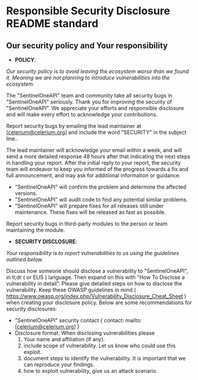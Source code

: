 # Responsible Security Disclosure README standard

## Our security policy and Your responsibility

- **POLICY**:

*Our security policy is to avoid leaving the ecosystem worse than we found it. Meaning we are not planning to introduce vulnerabilities into the ecosystem.*

The "SentinelOneAPI" team and community take all security bugs in "SentinelOneAPI" seriously. Thank you for improving the security of "SentinelOneAPI". We appreciate your efforts and responsible disclosure and will make every effort to acknowledge your contributions.

Report security bugs by emailing the lead maintainer at [celerium@celerium.org] and include the word "SECURITY" in the subject line..

The lead maintainer will acknowledge your email within a week, and will send a more detailed response 48 hours after that indicating the next steps in handling your report. After the initial reply to your report, the security team will endeavor to keep you informed of the progress towards a fix and full announcement, and may ask for additional information or guidance.

- "SentinelOneAPI" will confirm the problem and determine the affected versions.
- "SentinelOneAPI" will audit code to find any potential similar problems.
- "SentinelOneAPI" will prepare fixes for all releases still under maintenance. These fixes will be released as fast as possible.

Report security bugs in third-party modules to the person or team maintaining the module.

- **SECURITY DISCLOSURE**:

*Your responsibility is to report vulnerabilities to us using the guidelines outlined below.*

Discuss how someone should disclose a vulnerability to "SentinelOneAPI", in tl;dr ( or ELI5 ) language. Then expand on this with "How To Disclose a vulnerability in detail". Please give detailed steps on how to disclose the vulnerability. Keep these OWASP guidelines in mind ( <https://www.owasp.org/index.php/Vulnerability_Disclosure_Cheat_Sheet> ) when creating your disclosure policy. Below are some recommendations for security disclosures:

- "SentinelOneAPI" security contact { contact: mailto:[celerium@celerium.org] }
- Disclosure format: When disclosing vulnerabilities please
  1. Your name and affiliation (if any).
  2. include scope of vulnerability. Let us know who could use this exploit.
  3. document steps to identify the vulnerability. It is important that we can reproduce your findings.
  4. how to exploit vulnerability, give us an attack scenario.
